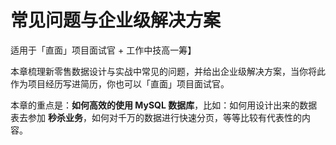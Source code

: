 # 常见问题与企业级解决方案
适用于「直面」项目面试官 + 工作中技高一筹】

本章梳理新零售数据设计与实战中常见的问题，并给出企业级解决方案，当你将此作为项目经历写进简历，你也可以「直面」项目面试官。

本章的重点是：**如何高效的使用 MySQL 数据库**，比如：如何用设计出来的数据表去参加 **秒杀业务**，如何对千万的数据进行快速分页，等等比较有代表性的内容。